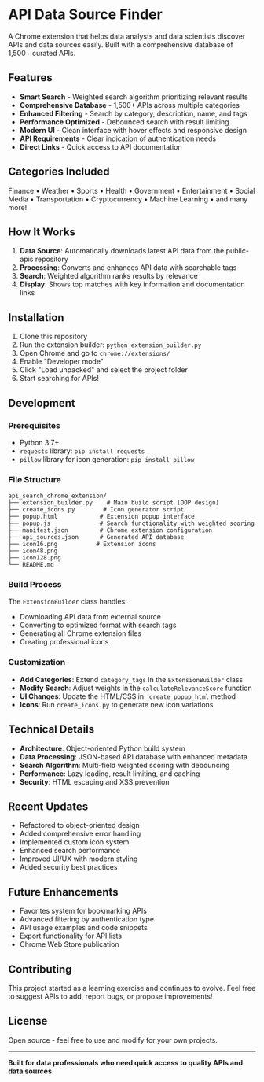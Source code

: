 # API Data Source Finder

A Chrome extension that helps data analysts and data scientists discover APIs and data sources easily. Built with a comprehensive database of 1,500+ curated APIs.

## Features
- **Smart Search** - Weighted search algorithm prioritizing relevant results
- **Comprehensive Database** - 1,500+ APIs across multiple categories
- **Enhanced Filtering** - Search by category, description, name, and tags
- **Performance Optimized** - Debounced search with result limiting
- **Modern UI** - Clean interface with hover effects and responsive design
- **API Requirements** - Clear indication of authentication needs
- **Direct Links** - Quick access to API documentation

## Categories Included
Finance • Weather • Sports • Health • Government • Entertainment • Social Media • Transportation • Cryptocurrency • Machine Learning • and many more!

## How It Works
1. **Data Source**: Automatically downloads latest API data from the public-apis repository
2. **Processing**: Converts and enhances API data with searchable tags
3. **Search**: Weighted algorithm ranks results by relevance
4. **Display**: Shows top matches with key information and documentation links

## Installation
1. Clone this repository
2. Run the extension builder: `python extension_builder.py`
3. Open Chrome and go to `chrome://extensions/`
4. Enable "Developer mode"
5. Click "Load unpacked" and select the project folder
6. Start searching for APIs!

## Development

### Prerequisites
- Python 3.7+
- `requests` library: `pip install requests`
- `pillow` library for icon generation: `pip install pillow`

### File Structure
```
api_search_chrome_extension/
├── extension_builder.py    # Main build script (OOP design)
├── create_icons.py        # Icon generator script
├── popup.html            # Extension popup interface
├── popup.js              # Search functionality with weighted scoring
├── manifest.json         # Chrome extension configuration
├── api_sources.json      # Generated API database
├── icon16.png           # Extension icons
├── icon48.png
├── icon128.png
└── README.md
```

### Build Process
The `ExtensionBuilder` class handles:
- Downloading API data from external source
- Converting to optimized format with search tags
- Generating all Chrome extension files
- Creating professional icons

### Customization
- **Add Categories**: Extend `category_tags` in the `ExtensionBuilder` class
- **Modify Search**: Adjust weights in the `calculateRelevanceScore` function
- **UI Changes**: Update the HTML/CSS in `_create_popup_html` method
- **Icons**: Run `create_icons.py` to generate new icon variations

## Technical Details
- **Architecture**: Object-oriented Python build system
- **Data Processing**: JSON-based API database with enhanced metadata
- **Search Algorithm**: Multi-field weighted scoring with debouncing
- **Performance**: Lazy loading, result limiting, and caching
- **Security**: HTML escaping and XSS prevention

## Recent Updates
- Refactored to object-oriented design
- Added comprehensive error handling
- Implemented custom icon system
- Enhanced search performance
- Improved UI/UX with modern styling
- Added security best practices

## Future Enhancements
- Favorites system for bookmarking APIs
- Advanced filtering by authentication type
- API usage examples and code snippets
- Export functionality for API lists
- Chrome Web Store publication

## Contributing
This project started as a learning exercise and continues to evolve. Feel free to suggest APIs to add, report bugs, or propose improvements!

## License
Open source - feel free to use and modify for your own projects.

---

**Built for data professionals who need quick access to quality APIs and data sources.**